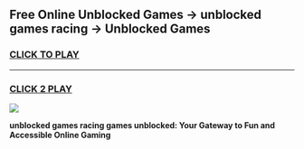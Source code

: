 
## Free Online Unblocked Games → unblocked games racing → Unblocked Games
<h3>
<a href="https://premium.freeplayer.one?title=unblocked_games_racing&ref=21F">CLICK TO PLAY</a></h3>
<hr>

<h3>
<a href="https://premium.freeplayer.one?title=unblocked_games_racing&ref=21F">CLICK 2 PLAY</a>
  
</h3>

<a href="https://premium.freeplayer.one?title=unblocked_games_racing&ref=21F/"><img src="https://clearcache.store/games.png"></a>


**unblocked games racing games unblocked: Your Gateway to Fun and Accessible Online Gaming**
